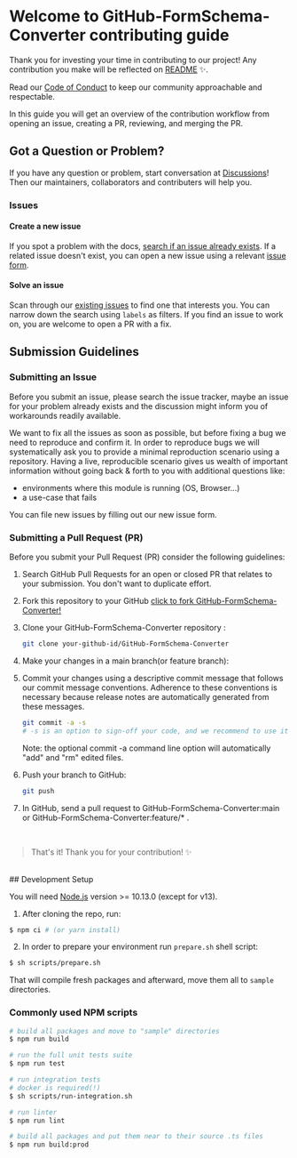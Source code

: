 # Welcome to GitHub-FormSchema-Converter contributing guide <!-- omit in toc -->

Thank you for investing your time in contributing to our project! Any contribution you make will be reflected on [README](https://github.com/hsw1805/GitHub-FormSchema-Converter) ✨.

Read our [Code of Conduct](./CODE_OF_CONDUCT.md) to keep our community approachable and respectable.

In this guide you will get an overview of the contribution workflow from opening an issue, creating a PR, reviewing, and merging the PR.

## Got a Question or Problem?

If you have any question or problem, start conversation at [Discussions](https://github.com/hsw1805/GitHub-FormSchema-Converter/discussions)!
Then our maintainers, collaborators and contributers will help you.

### Issues

#### Create a new issue

If you spot a problem with the docs, [search if an issue already exists](). If a related issue doesn't exist, you can open a new issue using a relevant [issue form]().

#### Solve an issue

Scan through our [existing issues](https://github.com/hsw1805/GitHub-FormSchema-Converter/issues) to find one that interests you. You can narrow down the search using `labels` as filters. If you find an issue to work on, you are welcome to open a PR with a fix.

## Submission Guidelines

### Submitting an Issue

Before you submit an issue, please search the issue tracker, maybe an issue for your problem already exists and the discussion might inform you of workarounds readily available.

We want to fix all the issues as soon as possible, but before fixing a bug we need to reproduce and confirm it. In order to reproduce bugs we will systematically ask you to provide a minimal reproduction scenario using a repository. Having a live, reproducible scenario gives us wealth of important information without going back & forth to you with additional questions like:

- environments where this module is running (OS, Browser...)
- a use-case that fails

You can file new issues by filling out our new issue form.

### Submitting a Pull Request (PR)

Before you submit your Pull Request (PR) consider the following guidelines:

1. Search GitHub Pull Requests for an open or closed PR that relates to your submission. You don't want to duplicate effort.

2. Fork this repository to your GitHub
   [click to fork GitHub-FormSchema-Converter!](https://github.com/hsw1805/GitHub-FormSchema-Converter/fork)

3. Clone your GitHub-FormSchema-Converter repository :

   ```bash
   git clone your-github-id/GitHub-FormSchema-Converter
   ```

4. Make your changes in a main branch(or feature branch):

5. Commit your changes using a descriptive commit message that follows our commit message conventions. Adherence to these conventions is necessary because release notes are automatically generated from these messages.

   ```bash
   git commit -a -s
   # -s is an option to sign-off your code, and we recommend to use it!
   ```

   Note: the optional commit -a command line option will automatically "add" and "rm" edited files.

6. Push your branch to GitHub:

   ```bash
   git push
   ```

7. In GitHub, send a pull request to GitHub-FormSchema-Converter:main or GitHub-FormSchema-Converter:feature/\* .

<br>

> That's it! Thank you for your contribution! ✨

<br>
## <a name="development"></a> Development Setup

You will need [Node.js](https://nodejs.org) version >= 10.13.0 (except for v13).

1. After cloning the repo, run:

```bash
$ npm ci # (or yarn install)
```

2. In order to prepare your environment run `prepare.sh` shell script:

```bash
$ sh scripts/prepare.sh
```

That will compile fresh packages and afterward, move them all to `sample` directories.

### <a name="common-scripts"></a>Commonly used NPM scripts

```bash
# build all packages and move to "sample" directories
$ npm run build

# run the full unit tests suite
$ npm run test

# run integration tests
# docker is required(!)
$ sh scripts/run-integration.sh

# run linter
$ npm run lint

# build all packages and put them near to their source .ts files
$ npm run build:prod
```
